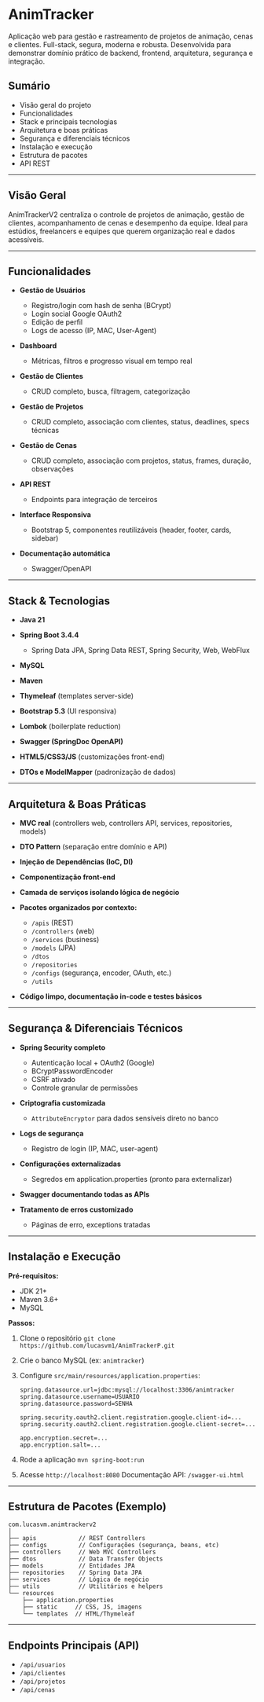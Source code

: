 # AnimTracker

Aplicação web para gestão e rastreamento de projetos de animação, cenas e clientes.
Full-stack, segura, moderna e robusta.
Desenvolvida para demonstrar domínio prático de backend, frontend, arquitetura, segurança e integração.

## Sumário

* Visão geral do projeto
* Funcionalidades
* Stack e principais tecnologias
* Arquitetura e boas práticas
* Segurança e diferenciais técnicos
* Instalação e execução
* Estrutura de pacotes
* API REST

---

## Visão Geral

AnimTrackerV2 centraliza o controle de projetos de animação, gestão de clientes, acompanhamento de cenas e desempenho da equipe. Ideal para estúdios, freelancers e equipes que querem organização real e dados acessíveis.

---

## Funcionalidades

* **Gestão de Usuários**

    * Registro/login com hash de senha (BCrypt)
    * Login social Google OAuth2
    * Edição de perfil
    * Logs de acesso (IP, MAC, User-Agent)
* **Dashboard**

    * Métricas, filtros e progresso visual em tempo real
* **Gestão de Clientes**

    * CRUD completo, busca, filtragem, categorização
* **Gestão de Projetos**

    * CRUD completo, associação com clientes, status, deadlines, specs técnicas
* **Gestão de Cenas**

    * CRUD completo, associação com projetos, status, frames, duração, observações
* **API REST**

    * Endpoints para integração de terceiros
* **Interface Responsiva**

    * Bootstrap 5, componentes reutilizáveis (header, footer, cards, sidebar)
* **Documentação automática**

    * Swagger/OpenAPI

---

## Stack & Tecnologias

* **Java 21**
* **Spring Boot 3.4.4**

    * Spring Data JPA, Spring Data REST, Spring Security, Web, WebFlux
* **MySQL**
* **Maven**
* **Thymeleaf** (templates server-side)
* **Bootstrap 5.3** (UI responsiva)
* **Lombok** (boilerplate reduction)
* **Swagger (SpringDoc OpenAPI)**
* **HTML5/CSS3/JS** (customizações front-end)
* **DTOs e ModelMapper** (padronização de dados)

---

## Arquitetura & Boas Práticas

* **MVC real** (controllers web, controllers API, services, repositories, models)
* **DTO Pattern** (separação entre domínio e API)
* **Injeção de Dependências (IoC, DI)**
* **Componentização front-end**
* **Camada de serviços isolando lógica de negócio**
* **Pacotes organizados por contexto:**

    * `/apis` (REST)
    * `/controllers` (web)
    * `/services` (business)
    * `/models` (JPA)
    * `/dtos`
    * `/repositories`
    * `/configs` (segurança, encoder, OAuth, etc.)
    * `/utils`
* **Código limpo, documentação in-code e testes básicos**

---

## Segurança & Diferenciais Técnicos

* **Spring Security completo**

    * Autenticação local + OAuth2 (Google)
    * BCryptPasswordEncoder
    * CSRF ativado
    * Controle granular de permissões
* **Criptografia customizada**

    * `AttributeEncryptor` para dados sensíveis direto no banco
* **Logs de segurança**

    * Registro de login (IP, MAC, user-agent)
* **Configurações externalizadas**

    * Segredos em application.properties (pronto para externalizar)
* **Swagger documentando todas as APIs**
* **Tratamento de erros customizado**

    * Páginas de erro, exceptions tratadas

---

## Instalação e Execução

**Pré-requisitos:**

* JDK 21+
* Maven 3.6+
* MySQL

**Passos:**

1. Clone o repositório
   `git clone https://github.com/lucasvm1/AnimTrackerP.git`
2. Crie o banco MySQL (ex: `animtracker`)
3. Configure `src/main/resources/application.properties`:

   ```
   spring.datasource.url=jdbc:mysql://localhost:3306/animtracker
   spring.datasource.username=USUARIO
   spring.datasource.password=SENHA

   spring.security.oauth2.client.registration.google.client-id=...
   spring.security.oauth2.client.registration.google.client-secret=...

   app.encryption.secret=...
   app.encryption.salt=...
   ```
4. Rode a aplicação
   `mvn spring-boot:run`
5. Acesse
   `http://localhost:8080`
   Documentação API: `/swagger-ui.html`

---

## Estrutura de Pacotes (Exemplo)

```
com.lucasvm.animtrackerv2
│
├── apis            // REST Controllers
├── configs         // Configurações (segurança, beans, etc)
├── controllers     // Web MVC Controllers
├── dtos            // Data Transfer Objects
├── models          // Entidades JPA
├── repositories    // Spring Data JPA
├── services        // Lógica de negócio
├── utils           // Utilitários e helpers
└── resources
    ├── application.properties
    ├── static     // CSS, JS, imagens
    └── templates  // HTML/Thymeleaf
```

---

## Endpoints Principais (API)

* `/api/usuarios`
* `/api/clientes`
* `/api/projetos`
* `/api/cenas`

